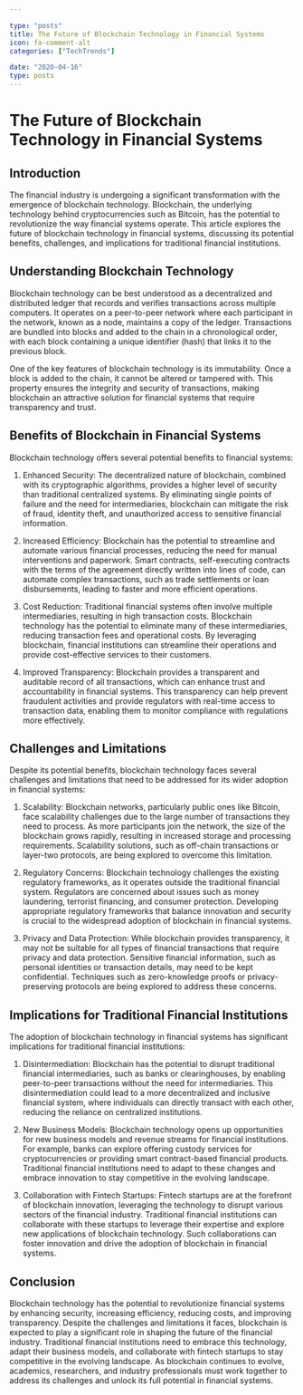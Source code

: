 ```yaml
---

type: "posts"
title: The Future of Blockchain Technology in Financial Systems
icon: fa-comment-alt
categories: ["TechTrends"]

date: "2020-04-16"
type: posts
---
```





# The Future of Blockchain Technology in Financial Systems

## Introduction

The financial industry is undergoing a significant transformation with the emergence of blockchain technology. Blockchain, the underlying technology behind cryptocurrencies such as Bitcoin, has the potential to revolutionize the way financial systems operate. This article explores the future of blockchain technology in financial systems, discussing its potential benefits, challenges, and implications for traditional financial institutions.

## Understanding Blockchain Technology

Blockchain technology can be best understood as a decentralized and distributed ledger that records and verifies transactions across multiple computers. It operates on a peer-to-peer network where each participant in the network, known as a node, maintains a copy of the ledger. Transactions are bundled into blocks and added to the chain in a chronological order, with each block containing a unique identifier (hash) that links it to the previous block.

One of the key features of blockchain technology is its immutability. Once a block is added to the chain, it cannot be altered or tampered with. This property ensures the integrity and security of transactions, making blockchain an attractive solution for financial systems that require transparency and trust.

## Benefits of Blockchain in Financial Systems

Blockchain technology offers several potential benefits to financial systems:

1. Enhanced Security: The decentralized nature of blockchain, combined with its cryptographic algorithms, provides a higher level of security than traditional centralized systems. By eliminating single points of failure and the need for intermediaries, blockchain can mitigate the risk of fraud, identity theft, and unauthorized access to sensitive financial information.

2. Increased Efficiency: Blockchain has the potential to streamline and automate various financial processes, reducing the need for manual interventions and paperwork. Smart contracts, self-executing contracts with the terms of the agreement directly written into lines of code, can automate complex transactions, such as trade settlements or loan disbursements, leading to faster and more efficient operations.

3. Cost Reduction: Traditional financial systems often involve multiple intermediaries, resulting in high transaction costs. Blockchain technology has the potential to eliminate many of these intermediaries, reducing transaction fees and operational costs. By leveraging blockchain, financial institutions can streamline their operations and provide cost-effective services to their customers.

4. Improved Transparency: Blockchain provides a transparent and auditable record of all transactions, which can enhance trust and accountability in financial systems. This transparency can help prevent fraudulent activities and provide regulators with real-time access to transaction data, enabling them to monitor compliance with regulations more effectively.

## Challenges and Limitations

Despite its potential benefits, blockchain technology faces several challenges and limitations that need to be addressed for its wider adoption in financial systems:

1. Scalability: Blockchain networks, particularly public ones like Bitcoin, face scalability challenges due to the large number of transactions they need to process. As more participants join the network, the size of the blockchain grows rapidly, resulting in increased storage and processing requirements. Scalability solutions, such as off-chain transactions or layer-two protocols, are being explored to overcome this limitation.

2. Regulatory Concerns: Blockchain technology challenges the existing regulatory frameworks, as it operates outside the traditional financial system. Regulators are concerned about issues such as money laundering, terrorist financing, and consumer protection. Developing appropriate regulatory frameworks that balance innovation and security is crucial to the widespread adoption of blockchain in financial systems.

3. Privacy and Data Protection: While blockchain provides transparency, it may not be suitable for all types of financial transactions that require privacy and data protection. Sensitive financial information, such as personal identities or transaction details, may need to be kept confidential. Techniques such as zero-knowledge proofs or privacy-preserving protocols are being explored to address these concerns.

## Implications for Traditional Financial Institutions

The adoption of blockchain technology in financial systems has significant implications for traditional financial institutions:

1. Disintermediation: Blockchain has the potential to disrupt traditional financial intermediaries, such as banks or clearinghouses, by enabling peer-to-peer transactions without the need for intermediaries. This disintermediation could lead to a more decentralized and inclusive financial system, where individuals can directly transact with each other, reducing the reliance on centralized institutions.

2. New Business Models: Blockchain technology opens up opportunities for new business models and revenue streams for financial institutions. For example, banks can explore offering custody services for cryptocurrencies or providing smart contract-based financial products. Traditional financial institutions need to adapt to these changes and embrace innovation to stay competitive in the evolving landscape.

3. Collaboration with Fintech Startups: Fintech startups are at the forefront of blockchain innovation, leveraging the technology to disrupt various sectors of the financial industry. Traditional financial institutions can collaborate with these startups to leverage their expertise and explore new applications of blockchain technology. Such collaborations can foster innovation and drive the adoption of blockchain in financial systems.

## Conclusion

Blockchain technology has the potential to revolutionize financial systems by enhancing security, increasing efficiency, reducing costs, and improving transparency. Despite the challenges and limitations it faces, blockchain is expected to play a significant role in shaping the future of the financial industry. Traditional financial institutions need to embrace this technology, adapt their business models, and collaborate with fintech startups to stay competitive in the evolving landscape. As blockchain continues to evolve, academics, researchers, and industry professionals must work together to address its challenges and unlock its full potential in financial systems.